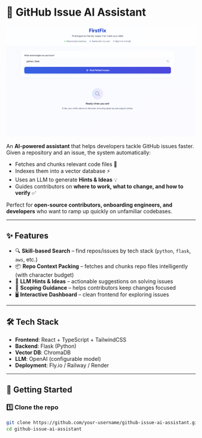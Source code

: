 # 🤖 GitHub Issue AI Assistant

![Dashboard Screenshot](./dashboard.png)

An **AI-powered assistant** that helps developers tackle GitHub issues faster.  
Given a repository and an issue, the system automatically:

- Fetches and chunks relevant code files 📂
- Indexes them into a vector database ⚡
- Uses an LLM to generate **Hints & Ideas** 💡
- Guides contributors on **where to work, what to change, and how to verify** ✅

Perfect for **open-source contributors, onboarding engineers, and developers** who want to ramp up quickly on unfamiliar codebases.

---

## ✨ Features

- 🔍 **Skill-based Search** – find repos/issues by tech stack (`python`, `flask`, `aws`, etc.)
- 📦 **Repo Context Packing** – fetches and chunks repo files intelligently (with character budget)
- 🧠 **LLM Hints & Ideas** – actionable suggestions on solving issues
- 🎯 **Scoping Guidance** – helps contributors keep changes focused
- 🖥️ **Interactive Dashboard** – clean frontend for exploring issues

---

## 🛠️ Tech Stack

- **Frontend**: React + TypeScript + TailwindCSS  
- **Backend**: Flask (Python)  
- **Vector DB**: ChromaDB  
- **LLM**: OpenAI (configurable model)  
- **Deployment**: Fly.io / Railway / Render  

---

## 🚀 Getting Started

### 1️⃣ Clone the repo
```bash
git clone https://github.com/your-username/github-issue-ai-assistant.git
cd github-issue-ai-assistant
```
